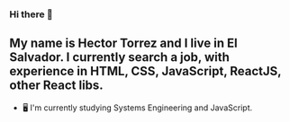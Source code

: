 ### Hi there 👋

My name is Hector Torrez and I live in El Salvador. I currently search a job, with experience in HTML, CSS, JavaScript, ReactJS, other React libs. 
-------
- 🖥 I'm currently studying Systems Engineering and JavaScript.
